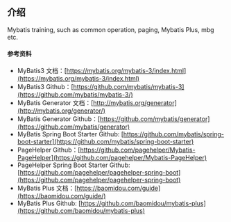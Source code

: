 ## 介绍
Mybatis training, such as common operation, paging, Mybatis Plus, mbg etc.

#### 参考资料
* MyBatis3 文档：[https://mybatis.org/mybatis-3/index.html](https://mybatis.org/mybatis-3/index.html)
* MyBatis3 Github：[https://github.com/mybatis/mybatis-3](https://github.com/mybatis/mybatis-3/) 
* MyBatis Generator 文档：[http://mybatis.org/generator](http://mybatis.org/generator/)
* MyBatis Generator Github：[https://github.com/mybatis/generator](https://github.com/mybatis/generator)
* MyBatis Spring Boot Starter Github: [https://github.com/mybatis/spring-boot-starter](https://github.com/mybatis/spring-boot-starter)
* PageHelper Github：[https://github.com/pagehelper/Mybatis-PageHelper](https://github.com/pagehelper/Mybatis-PageHelper)
* PageHelper Spring Boot Starter Github: [https://github.com/pagehelper/pagehelper-spring-boot](https://github.com/pagehelper/pagehelper-spring-boot)
* MyBatis Plus 文档：[https://baomidou.com/guide](https://baomidou.com/guide/)
* MyBatis Plus Github: [https://github.com/baomidou/mybatis-plus](https://github.com/baomidou/mybatis-plus)